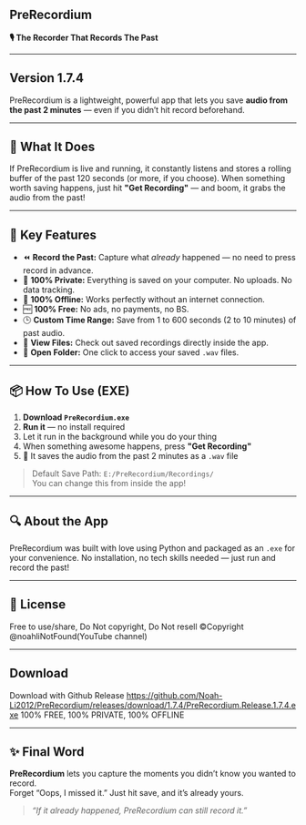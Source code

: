 ## PreRecordium
**🎙️ The Recorder That Records The Past**

---

## Version 1.7.4

PreRecordium is a lightweight, powerful app that lets you save **audio from the past 2 minutes** — even if you didn’t hit record beforehand.

---

## 🧠 What It Does

If PreRecordium is live and running, it constantly listens and stores a rolling buffer of the past 120 seconds (or more, if you choose). When something worth saving happens, just hit **"Get Recording"** — and boom, it grabs the audio from the past!

---

## 🚀 Key Features

- ⏪ **Record the Past:** Capture what *already* happened — no need to press record in advance.
- 🔐 **100% Private:** Everything is saved on your computer. No uploads. No data tracking.
- 📴 **100% Offline:** Works perfectly without an internet connection.
- 🆓 **100% Free:** No ads, no payments, no BS.
- 🕒 **Custom Time Range:** Save from 1 to 600 seconds (2 to 10 minutes) of past audio.
- 📁 **View Files:** Check out saved recordings directly inside the app.
- 📂 **Open Folder:** One click to access your saved `.wav` files.

---

## 📦 How To Use (EXE)

1. **Download `PreRecordium.exe`**
2. **Run it** — no install required
3. Let it run in the background while you do your thing
4. When something awesome happens, press **"Get Recording"**
5. 🎉 It saves the audio from the past 2 minutes as a `.wav` file

> Default Save Path: `E:/PreRecordium/Recordings/`  
> You can change this from inside the app!

---

## 🔍 About the App

PreRecordium was built with love using Python and packaged as an `.exe` for your convenience. No installation, no tech skills needed — just run and record the past!

---

## 🪪 License

Free to use/share, Do Not copyright, Do Not resell
©Copyright @noahliNotFound(YouTube channel)

---

## Download
Download with Github Release
https://github.com/Noah-Li2012/PreRecordium/releases/download/1.7.4/PreRecordium.Release.1.7.4.exe
100% FREE, 100% PRIVATE, 100% OFFLINE

---

## ✨ Final Word

**PreRecordium** lets you capture the moments you didn’t know you wanted to record.  
Forget “Oops, I missed it.” Just hit save, and it’s already yours.

> *“If it already happened, PreRecordium can still record it.”*

